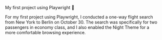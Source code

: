 My first project using Playwright  🚀 

For my first project using Playwright, I conducted a one-way flight search from New York to Berlin on October 30.
The search was specifically for two passengers in economy class, and I also enabled the Night Theme for a more comfortable browsing experience.  
